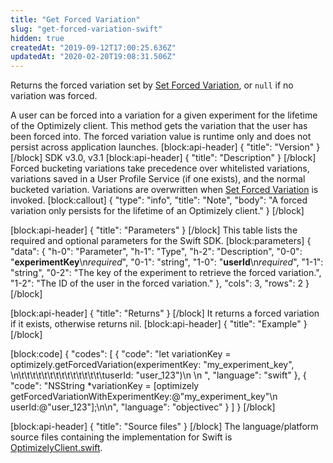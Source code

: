 ```yaml
---
title: "Get Forced Variation"
slug: "get-forced-variation-swift"
hidden: true
createdAt: "2019-09-12T17:00:25.636Z"
updatedAt: "2020-02-20T19:08:31.506Z"
---
```

Returns the forced variation set by [Set Forced Variation](doc:set-forced-variation-swift), or `null` if no variation was forced.

A user can be forced into a variation for a given experiment for the lifetime of the Optimizely client. This method gets the variation that the user has been forced into. The forced variation value is runtime only and does not persist across application launches.
[block:api-header]
{
  "title": "Version"
}
[/block]
SDK v3.0, v3.1
[block:api-header]
{
  "title": "Description"
}
[/block]
Forced bucketing variations take precedence over whitelisted variations, variations saved in a User Profile Service (if one exists), and the normal bucketed variation. Variations are overwritten when [Set Forced Variation](doc:set-forced-variation-swift) is invoked.
[block:callout]
{
  "type": "info",
  "title": "Note",
  "body": "A forced variation only persists for the lifetime of an Optimizely client."
}
[/block]

[block:api-header]
{
  "title": "Parameters"
}
[/block]
This table lists the required and optional parameters for the Swift SDK.
[block:parameters]
{
  "data": {
    "h-0": "Parameter",
    "h-1": "Type",
    "h-2": "Description",
    "0-0": "**experimentKey**\n*required*",
    "0-1": "string",
    "1-0": "**userId**\n*required*",
    "1-1": "string",
    "0-2": "The key of the experiment to retrieve the forced variation.",
    "1-2": "The ID of the user in the forced variation."
  },
  "cols": 3,
  "rows": 2
}
[/block]

[block:api-header]
{
  "title": "Returns"
}
[/block]
It returns a forced variation if it exists, otherwise returns nil.
[block:api-header]
{
  "title": "Example"
}
[/block]

[block:code]
{
  "codes": [
    {
      "code": "let variationKey = optimizely.getForcedVariation(experimentKey: \"my_experiment_key\", \n\t\t\t\t\t\t\t\t\t\t\t\t\t\t\tuserId: \"user_123\")\n                              \n                              ",
      "language": "swift"
    },
    {
      "code": "NSString *variationKey = [optimizely getForcedVariationWithExperimentKey:@\"my_experiment_key\"\n                          userId:@\"user_123\"];\n\n",
      "language": "objectivec"
    }
  ]
}
[/block]

[block:api-header]
{
  "title": "Source files"
}
[/block]
The language/platform source files containing the implementation for Swift is [OptimizelyClient.swift](https://github.com/optimizely/swift-sdk/blob/master/OptimizelySDK/Optimizely/OptimizelyClient.swift).